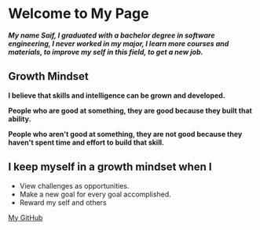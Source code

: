 # Welcome to My Page

***My name  Saif, I graduated with a bachelor degree in software engineering, I never worked in my major, I learn more courses and materials, to improve my self in this field, to get a new job.***	


## Growth Mindset 

**I believe that skills and intelligence can be grown and developed.**  

**People who are good at something, they are good because they built that ability.** 

**People who aren't good at something, they are not good because they haven't spent time and effort to build that skill.** 

## I keep myself in a growth mindset when I 
* View challenges as opportunities.
* Make a new goal for every goal accomplished. 
* Reward my self and others 


[My GitHub](https://github.com/saifalmandeel) 
